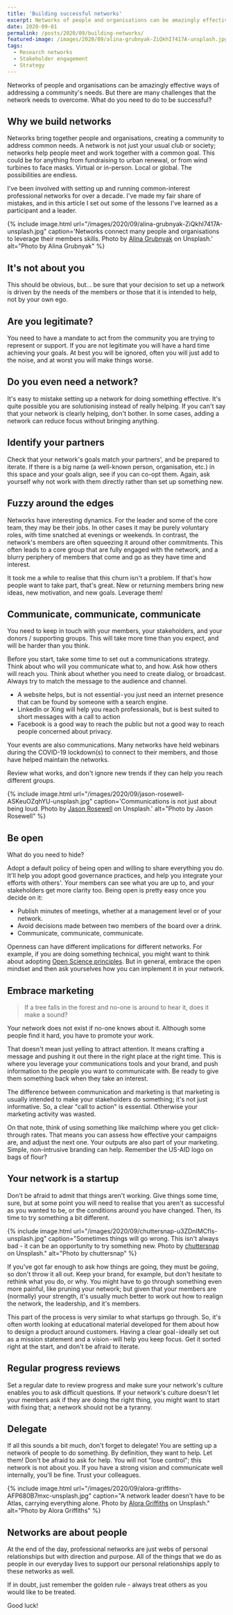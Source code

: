 ```yaml
---
title: 'Building successful networks'
excerpt: Networks of people and organisations can be amazingly effective ways of addressing a community's needs. But there are many challenges that the network needs to overcome. What do you need to do to be successful?
date: 2020-09-01
permalink: /posts/2020/09/building-networks/
featured-image: /images/2020/09/alina-grubnyak-ZiQkhI7417A-unsplash.jpg
tags:
  - Research networks
  - Stakeholder engagement
  - Strategy
---
```


Networks of people and organisations can be amazingly effective ways of addressing a community's needs. But there are many challenges that the network needs to overcome. What do you need to do to be successful?

## Why we build networks
Networks bring together people and organisations, creating a community to address common needs. A network is not just your usual club or society; networks help people meet and work together with a common goal. This could be for anything from fundraising to urban renewal, or from wind turbines to face masks. Virtual or in-person. Local or global. The possibilities are endless.

I've been involved with setting up and running common-interest professional networks for over a decade. I've made my fair share of mistakes, and in this article I set out some of the lessons I've learned as a participant and a leader.

{% include image.html url="/images/2020/09/alina-grubnyak-ZiQkhI7417A-unsplash.jpg" caption='Networks connect many people and organisations to leverage their members skills. Photo by <a href="https://unsplash.com/@alinnnaaaa">Alina Grubnyak</a> on <a ref="https://unsplash.com">Unsplash</a>.' alt="Photo by Alina Grubnyak" %}

## It's not about you
This should be obvious, but... be sure that your decision to set up a network is driven by the needs of the members or those that it is intended to help, not by your own ego.

## Are you legitimate?
You need to have a mandate to act from the community you are trying to represent or support. If you are not legitimate you will have a hard time achieving your goals. At best you will be ignored, often you will just add to the noise, and at worst you will make things worse.

## Do you even need a network? 
It's easy to mistake setting up a network for doing something effective. It's quite possible you are solutionising instead of really helping. If you can't say that your network is clearly helping, don't bother. In some cases, adding a network can reduce focus without bringing anything.


## Identify your partners
Check that your network's goals match your partners', and be prepared to iterate. If there is a big name (a well-known person, organisation, etc.) in this space and your goals align, see if you can co-opt them. Again, ask yourself why not work with them directly rather than set up something new. 


##  Fuzzy around the edges
Networks have interesting dynamics. For the leader and some of the core team, they may be their jobs. In other cases it may be purely voluntary roles, with time snatched at evenings or weekends. In contrast, the network's members are often squeezing it around other commitments. This often leads to  a core group that are fully engaged with the network, and a blurry periphery of members that come and go as they have time and interest. 

It took me a while to realise that this churn isn't a problem. If that's how people want to take part, that's great. New or returning members bring new ideas, new motivation, and new goals. Leverage them!

## Communicate, communicate, communicate
You need to keep in touch with your members, your stakeholders, and your donors / supporting groups. This will take more time than you expect, and will be harder than you think.

Before you start, take some time to set out a communications strategy. Think about who will you communicate what to, and how. Ask how others will reach you. Think about whether you need to create dialog, or broadcast. Always try to match the message to the audience and channel.
- A website helps, but is not essential - you just need an internet presence that can be found by someone with a search engine.
- LinkedIn or Xing will help you reach professionals, but is best suited to short messages with a call to action
- Facebook is a good way to reach the public but not a good way to reach people concerned about privacy.

Your events are also communications. Many networks have held webinars during the COVID-19 lockdown(s) to connect to their members, and those have helped maintain the networks.

Review what works, and don't ignore new trends if they can help you reach different groups.

{% include image.html url="/images/2020/09/jason-rosewell-ASKeuOZqhYU-unsplash.jpg" caption='Communications is not just about being loud. Photo by <a href="https://unsplash.com/@jasonrosewell">Jason Rosewell</a> on <a ref="https://unsplash.com">Unsplash</a>.' alt="Photo by Jason Rosewell" %}


## Be open
What do you need to hide?

Adopt a default policy of being open and willing to share everything you do. It'll help you adopt good governance practices, and help you integrate your efforts with others'. Your members can see what you are up to, and your stakeholders get more clarity too. Being open is pretty easy once you decide on it:
- Publish minutes of meetings, whether at a management level or of your network. 
- Avoid decisions made between two members of the board over a drink. 
- Communicate, communicate, communicate. 

Openness can have different implications for different networks. For example, if you are doing something technical, you might want to think about adopting [Open Science principles](../projects/projects-1-open-science). But in general, embrace the open mindset and then ask yourselves how you can implement it in your network.


## Embrace marketing

> If a tree falls in the forest and no-one is around to hear it, does it make a sound?

Your network does not exist if no-one knows about it. Although some people find it hard, you have to promote your work.

That doesn't mean just yelling to attract attention. It means crafting a message and pushing it out there in the right place at the right time. This is where you leverage your communications tools and your brand, and push information to the people you want to communicate with. Be ready to give them something back when they take an interest.

The difference between communication and marketing is that marketing is usually intended to make your stakeholders do something; it's not just informative. So, a clear "call to action" is essential. Otherwise your marketing activity was wasted.

On that note, think of using something like mailchimp where you get click-through rates. That means you can assess how effective your campaigns are, and adjust the next one.
Your outputs are also part of your marketing. Simple, non-intrusive branding can help. Remember the US-AID logo on bags of flour?

## Your network is a startup
Don't be afraid to admit that things aren't working. Give things some time, sure, but at some point you will need to realise that you aren't as successful as you wanted to be, or the conditions around you have changed. Then, its time to try something a bit different. 

{% include image.html url="/images/2020/09/chuttersnap-u3ZDnIMCfIs-unsplash.jpg" caption="Sometimes things will go wrong. This isn't always bad - it can be an opportunity to try something new. Photo by <a href='https://unsplash.com/@chuttersnap'>chuttersnap</a> on <a ref='https://unsplash.com'>Unsplash</a>." alt="Photo by chuttersnap" %}

If you've got far enough to ask how things are going, they must be _goiing_, so don't throw it all out. Keep your brand, for example, but don't hesitate to rethink what you do, or why. You might have to go through something even more painful, like pruning your network; but given that your members are (normally) your strength, it's usually much better to work out how to realign the network, the leadership, and it's members.

This part of the process is very similar to what startups go through. So, it's often worth looking at educational material developed for them about how to design a product around customers. Having a clear goal - ideally set out as a mission statement and a vision - will help you keep focus. Get it sorted right at the start, and don't be afraid to iterate.

## Regular progress reviews
Set a regular date to review progress and make sure your network's culture enables you to ask difficult questions. If your network's culture doesn't let your members ask if they are doing the right thing, you might want to start with fixing that; a network should not be a tyranny.

## Delegate
If all this sounds a bit much, don't forget to delegate! You are setting up a network of people to do something. By definition, they want to help. Let them! Don't be afraid to ask for help. You will not "lose control"; this network is not about you. If you have a strong vision and communicate well internally, you'll be fine. Trust your colleagues.

{% include image.html url="/images/2020/09/alora-griffiths-AFP680B7mxc-unsplash.jpg" caption="A network leader doesn't have to be Atlas, carrying everything alone. Photo by <a href='https://unsplash.com/@aloragriffiths'>Alora Griffiths</a> on <a ref='https://unsplash.com'>Unsplash</a>." alt="Photo by Alora Griffiths" %}

## Networks are about people

At the end of the day, professional networks are just webs of personal relationships but with direction and purpose. All of the things that we do as people in our everyday lives to support our personal relationships apply to these networks as well. 

If in doubt, just remember the golden rule - always treat others as you would like to be treated. 

Good luck!
